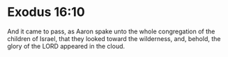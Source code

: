 # Exodus 16:10

And it came to pass, as Aaron spake unto the whole congregation of the children of Israel, that they looked toward the wilderness, and, behold, the glory of the LORD appeared in the cloud.